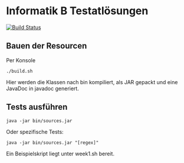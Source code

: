 # Informatik B Testatlösungen

[![Build Status](https://travis-ci.org/deichbrise/binf.svg?branch=master)](https://travis-ci.org/deichbrise/binf)

## Bauen der Resourcen

Per Konsole

    ./build.sh

Hier werden die Klassen nach bin kompiliert, als JAR gepackt und eine JavaDoc in javadoc generiert.

## Tests ausführen

    java -jar bin/sources.jar

Oder spezifische Tests:

    java -jar bin/sources.jar "[regex]"
    
Ein Beispielskript liegt unter week1.sh bereit.

